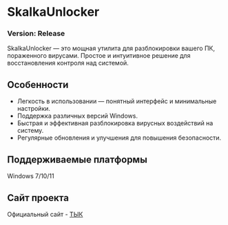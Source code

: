 # SkalkaUnlocker

### Version: Release

SkalkaUnlocker — это мощная утилита для разблокировки вашего ПК, пораженного вирусами. Простое и интуитивное решение для восстановления контроля над системой.

## Особенности

- Легкость в использовании — понятный интерфейс и минимальные настройки.
- Поддержка различных версий Windows.
- Быстрая и эффективная разблокировка вирусных воздействий на систему.
- Регулярные обновления и улучшения для повышения безопасности.

## Поддерживаемые платформы

Windows 7/10/11

## Сайт проекта

Официальный сайт - [ТЫК](http://skalkaunlocker.pro)
